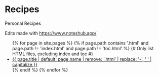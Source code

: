 # Recipes
Personal Recipes

Edits made with https://www.noteshub.app/

<ul>
  {% for page in site.pages %}
    {% if page.path contains '.html' and page.path != 'index.html' and page.path != 'toc.html' %} {# Only list HTML files, excluding index and toc #}
      <li><a href="{{ page.url }}">{{ page.title | default: page.name | remove: '.html' | replace: '-', ' ' | capitalize }}</a></li>
    {% endif %}
  {% endfor %}
</ul>
